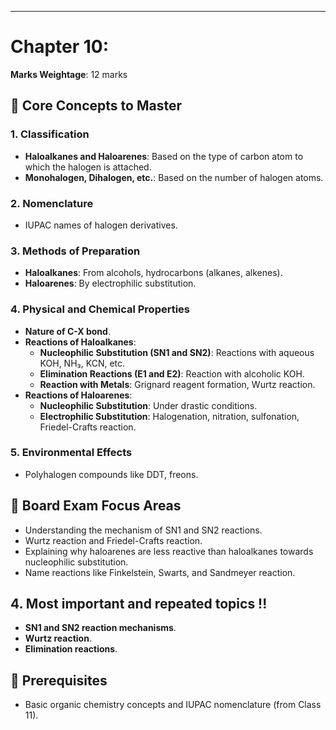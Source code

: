 
---

# Chapter 10: 
**Marks Weightage**: 12 marks

## 🎯 Core Concepts to Master

### 1. Classification
- **Haloalkanes and Haloarenes**: Based on the type of carbon atom to which the halogen is attached.
- **Monohalogen, Dihalogen, etc.**: Based on the number of halogen atoms.

### 2. Nomenclature
- IUPAC names of halogen derivatives.

### 3. Methods of Preparation
- **Haloalkanes**: From alcohols, hydrocarbons (alkanes, alkenes).
- **Haloarenes**: By electrophilic substitution.

### 4. Physical and Chemical Properties
- **Nature of C-X bond**.
- **Reactions of Haloalkanes**:
    - **Nucleophilic Substitution (SN1 and SN2)**: Reactions with aqueous KOH, NH₃, KCN, etc.
    - **Elimination Reactions (E1 and E2)**: Reaction with alcoholic KOH.
    - **Reaction with Metals**: Grignard reagent formation, Wurtz reaction.
- **Reactions of Haloarenes**:
    - **Nucleophilic Substitution**: Under drastic conditions.
    - **Electrophilic Substitution**: Halogenation, nitration, sulfonation, Friedel-Crafts reaction.

### 5. Environmental Effects
- Polyhalogen compounds like DDT, freons.

## 📝 Board Exam Focus Areas
- Understanding the mechanism of SN1 and SN2 reactions.
- Wurtz reaction and Friedel-Crafts reaction.
- Explaining why haloarenes are less reactive than haloalkanes towards nucleophilic substitution.
- Name reactions like Finkelstein, Swarts, and Sandmeyer reaction.

## 4. Most important and repeated topics !!
- **SN1 and SN2 reaction mechanisms**.
- **Wurtz reaction**.
- **Elimination reactions**.

## 🔗 Prerequisites
- Basic organic chemistry concepts and IUPAC nomenclature (from Class 11).